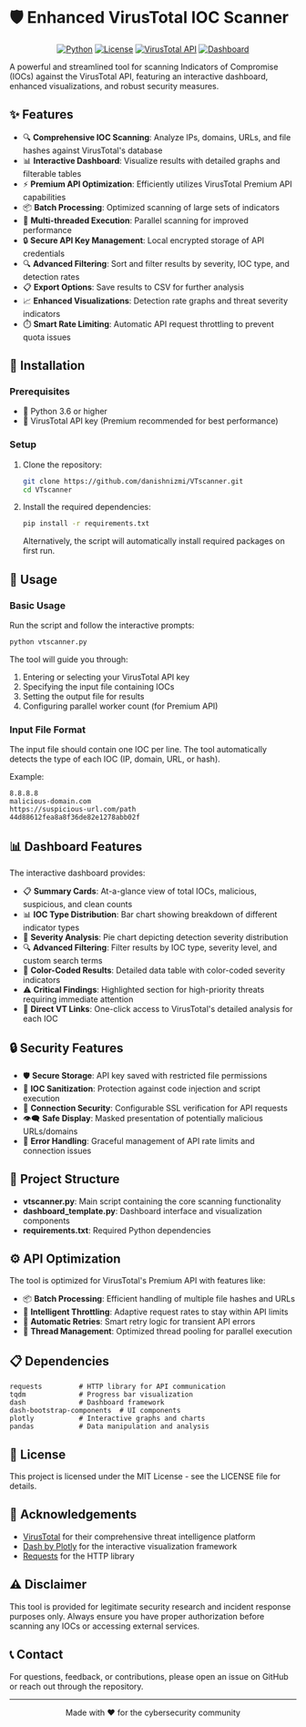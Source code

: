# 🛡️ Enhanced VirusTotal IOC Scanner

<div align="center">
  
[![Python](https://img.shields.io/badge/Python-3.6+-blue.svg)](https://www.python.org/downloads/)
[![License](https://img.shields.io/badge/License-MIT-green.svg)](LICENSE)
[![VirusTotal API](https://img.shields.io/badge/API-VirusTotal-red.svg)](https://developers.virustotal.com/reference)
[![Dashboard](https://img.shields.io/badge/UI-Interactive_Dashboard-orange.svg)](https://dash.plotly.com/)

</div>

A powerful and streamlined tool for scanning Indicators of Compromise (IOCs) against the VirusTotal API, featuring an interactive dashboard, enhanced visualizations, and robust security measures.

## ✨ Features

- 🔍 **Comprehensive IOC Scanning**: Analyze IPs, domains, URLs, and file hashes against VirusTotal's database
- 📊 **Interactive Dashboard**: Visualize results with detailed graphs and filterable tables
- ⚡ **Premium API Optimization**: Efficiently utilizes VirusTotal Premium API capabilities
- 📦 **Batch Processing**: Optimized scanning of large sets of indicators
- 🧵 **Multi-threaded Execution**: Parallel scanning for improved performance
- 🔒 **Secure API Key Management**: Local encrypted storage of API credentials
- 🔍 **Advanced Filtering**: Sort and filter results by severity, IOC type, and detection rates
- 📋 **Export Options**: Save results to CSV for further analysis
- 📈 **Enhanced Visualizations**: Detection rate graphs and threat severity indicators
- ⏱️ **Smart Rate Limiting**: Automatic API request throttling to prevent quota issues

## 🚀 Installation

### Prerequisites

- 🐍 Python 3.6 or higher
- 🔑 VirusTotal API key (Premium recommended for best performance)

### Setup

1. Clone the repository:
   ```bash
   git clone https://github.com/danishnizmi/VTscanner.git
   cd VTscanner
   ```

2. Install the required dependencies:
   ```bash
   pip install -r requirements.txt
   ```
   
   Alternatively, the script will automatically install required packages on first run.

## 📝 Usage

### Basic Usage

Run the script and follow the interactive prompts:

```bash
python vtscanner.py
```

The tool will guide you through:
1. Entering or selecting your VirusTotal API key
2. Specifying the input file containing IOCs
3. Setting the output file for results
4. Configuring parallel worker count (for Premium API)

### Input File Format

The input file should contain one IOC per line. The tool automatically detects the type of each IOC (IP, domain, URL, or hash).

Example:
```
8.8.8.8
malicious-domain.com
https://suspicious-url.com/path
44d88612fea8a8f36de82e1278abb02f
```

## 📊 Dashboard Features

The interactive dashboard provides:

- 📋 **Summary Cards**: At-a-glance view of total IOCs, malicious, suspicious, and clean counts
- 📊 **IOC Type Distribution**: Bar chart showing breakdown of different indicator types
- 🥧 **Severity Analysis**: Pie chart depicting detection severity distribution
- 🔍 **Advanced Filtering**: Filter results by IOC type, severity level, and custom search terms
- 📑 **Color-Coded Results**: Detailed data table with color-coded severity indicators
- ⚠️ **Critical Findings**: Highlighted section for high-priority threats requiring immediate attention
- 🔗 **Direct VT Links**: One-click access to VirusTotal's detailed analysis for each IOC

## 🔒 Security Features

- 🛡️ **Secure Storage**: API key saved with restricted file permissions
- 🧹 **IOC Sanitization**: Protection against code injection and script execution
- 🔐 **Connection Security**: Configurable SSL verification for API requests
- 👁️‍🗨️ **Safe Display**: Masked presentation of potentially malicious URLs/domains
- 🔄 **Error Handling**: Graceful management of API rate limits and connection issues

## 📁 Project Structure

- **vtscanner.py**: Main script containing the core scanning functionality
- **dashboard_template.py**: Dashboard interface and visualization components
- **requirements.txt**: Required Python dependencies

## ⚙️ API Optimization

The tool is optimized for VirusTotal's Premium API with features like:
- 📦 **Batch Processing**: Efficient handling of multiple file hashes and URLs
- 🚦 **Intelligent Throttling**: Adaptive request rates to stay within API limits
- 🔄 **Automatic Retries**: Smart retry logic for transient API errors
- 🧵 **Thread Management**: Optimized thread pooling for parallel execution

## 📋 Dependencies

```
requests         # HTTP library for API communication
tqdm             # Progress bar visualization
dash             # Dashboard framework
dash-bootstrap-components  # UI components
plotly           # Interactive graphs and charts
pandas           # Data manipulation and analysis
```

## 📄 License

This project is licensed under the MIT License - see the LICENSE file for details.

## 🙏 Acknowledgements

- [VirusTotal](https://www.virustotal.com/) for their comprehensive threat intelligence platform
- [Dash by Plotly](https://dash.plotly.com/) for the interactive visualization framework
- [Requests](https://requests.readthedocs.io/) for the HTTP library

## ⚠️ Disclaimer

This tool is provided for legitimate security research and incident response purposes only. Always ensure you have proper authorization before scanning any IOCs or accessing external services.

## 📞 Contact

For questions, feedback, or contributions, please open an issue on GitHub or reach out through the repository.

---

<div align="center">
  
Made with ❤️ for the cybersecurity community

</div>
